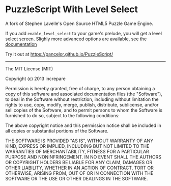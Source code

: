 PuzzleScript With Level Select
==============================

A fork of Stephen Lavelle's Open Source HTML5 Puzzle Game Engine.

If you add `enable_level_select` to your game's prelude, you will get
a level select screen. Slighly more advanced options are available, see
the [documentation](https://pancelor.github.io/PuzzleScript/Documentation/levels.html)

Try it out at https://pancelor.github.io/PuzzleScript/

-----

The MIT License (MIT)

Copyright (c) 2013 increpare

Permission is hereby granted, free of charge, to any person obtaining a copy
of this software and associated documentation files (the "Software"), to deal
in the Software without restriction, including without limitation the rights
to use, copy, modify, merge, publish, distribute, sublicense, and/or sell
copies of the Software, and to permit persons to whom the Software is
furnished to do so, subject to the following conditions:

The above copyright notice and this permission notice shall be included in
all copies or substantial portions of the Software.

THE SOFTWARE IS PROVIDED "AS IS", WITHOUT WARRANTY OF ANY KIND, EXPRESS OR
IMPLIED, INCLUDING BUT NOT LIMITED TO THE WARRANTIES OF MERCHANTABILITY,
FITNESS FOR A PARTICULAR PURPOSE AND NONINFRINGEMENT. IN NO EVENT SHALL THE
AUTHORS OR COPYRIGHT HOLDERS BE LIABLE FOR ANY CLAIM, DAMAGES OR OTHER
LIABILITY, WHETHER IN AN ACTION OF CONTRACT, TORT OR OTHERWISE, ARISING FROM,
OUT OF OR IN CONNECTION WITH THE SOFTWARE OR THE USE OR OTHER DEALINGS IN
THE SOFTWARE.
